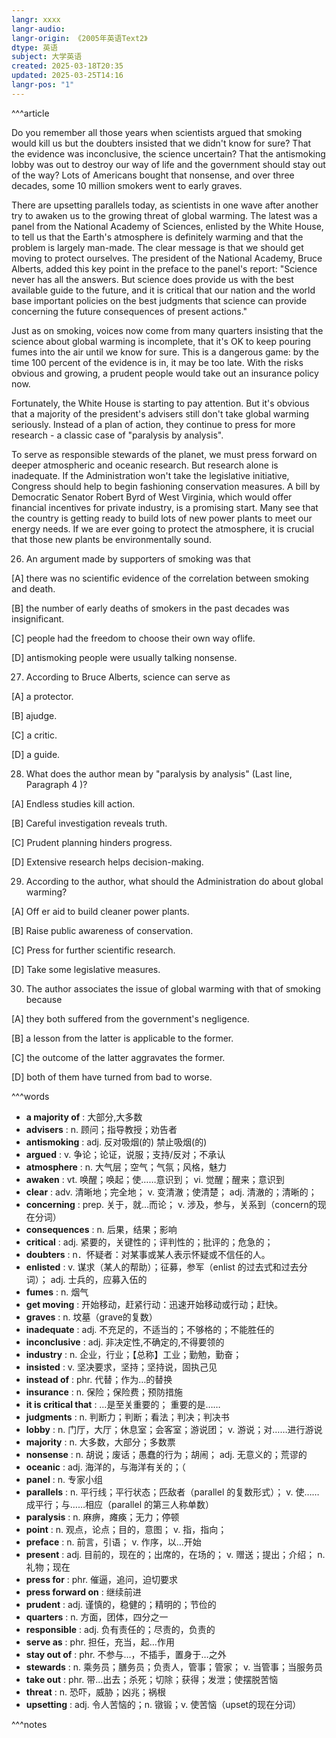 ```yaml
---
langr: xxxx
langr-audio: 
langr-origin: 《2005年英语Text2》
dtype: 英语
subject: 大学英语
created: 2025-03-18T20:35
updated: 2025-03-25T14:16
langr-pos: "1"
---
```


^^^article

Do you remember all those years when scientists argued that smoking would kill us but the doubters insisted that we didn't know for sure? That the evidence was inconclusive, the science uncertain? That the antismoking lobby was out to destroy our way of life and the government should stay out of the way? Lots of Americans bought that nonsense, and over three decades, some 10 million smokers went to early graves.

There are upsetting parallels today, as scientists in one wave after another try to awaken us to the growing threat of global warming. The latest was a panel from the National Academy of Sciences, enlisted by the White House, to tell us that the Earth's atmosphere is definitely warming and that the problem is largely man-made. The clear message is that we should get moving to protect ourselves. The president of the National Academy, Bruce Alberts, added this key point in the preface to the panel's report: "Science never has all the answers. But science does provide us with the best available guide to the future, and it is critical that our nation and the world base important policies on the best judgments that science can provide concerning the future consequences of present actions."

Just as on smoking, voices now come from many quarters insisting that the science about global warming is incomplete, that it's OK to keep pouring fumes into the air until we know for sure. This is a dangerous game: by the time 100 percent of the evidence is in, it may be too late. With the risks obvious and growing, a prudent people would take out an insurance policy now.

Fortunately, the White House is starting to pay attention. But it's obvious that a majority of the president's advisers still don't take global warming seriously. Instead of a plan of action, they continue to press for more research - a classic case of "paralysis by analysis".

To serve as responsible stewards of the planet, we must press forward on deeper atmospheric and oceanic research. But research alone is inadequate. If the Administration won't take the legislative initiative, Congress should help to begin fashioning conservation measures. A bill by Democratic Senator Robert Byrd of West Virginia, which would offer financial incentives for private industry, is a promising start. Many see that the country is getting ready to build lots of new power plants to meet our energy needs. If we are ever going to protect the atmosphere, it is crucial that those new plants be environmentally sound.

26. An argument made by supporters of smoking was that 

[A] there was no scientific evidence of the correlation between smoking and death.

[B] the number of early deaths of smokers in the past decades was insignificant.

[C] people had the freedom to choose their own way oflife.

[D] antismoking people were usually talking nonsense.

27. According to Bruce Alberts, science can serve as

[A] a protector.

[B] ajudge.

[C] a critic.

[D] a guide.

28. What does the author mean by "paralysis by analysis" (Last line, Paragraph 4 )?

[A] Endless studies kill action.

[B] Careful investigation reveals truth.

[C] Prudent planning hinders progress.

[D] Extensive research helps decision-making.

29. According to the author, what should the Administration do about global warming?

[A] Off er aid to build cleaner power plants.

[B] Raise public awareness of conservation.

[C] Press for further scientific research.

[D] Take some legislative measures.

30. The author associates the issue of global warming with that of smoking because 

[A] they both suffered from the government's negligence.

[B] a lesson from the latter is applicable to the former.

[C] the outcome of the latter aggravates the former.

[D] both of them have turned from bad to worse.


^^^words
+ **a majority of** : 大部分,大多数
+ **advisers** : n. 顾问；指导教授；劝告者
+ **antismoking** : adj. 反对吸烟(的) 禁止吸烟(的)
+ **argued** : v. 争论；论证，说服；支持/反对；不承认
+ **atmosphere** : n. 大气层；空气；气氛；风格，魅力
+ **awaken** : vt. 唤醒；唤起；使……意识到； vi. 觉醒；醒来；意识到
+ **clear** : adv. 清晰地；完全地； v. 变清澈；使清楚； adj. 清澈的；清晰的；
+ **concerning** : prep. 关于，就…而论； v. 涉及，参与，关系到（concern的现在分词）
+ **consequences** : n. 后果，结果；影响
+ **critical** : adj. 紧要的，关键性的；评判性的；批评的；危急的；
+ **doubters** : n．怀疑者：对某事或某人表示怀疑或不信任的人。
+ **enlisted** : v. 谋求（某人的帮助）；征募，参军（enlist 的过去式和过去分词）； adj. 士兵的，应募入伍的
+ **fumes** : n. 烟气
+ **get moving** : 开始移动，赶紧行动：迅速开始移动或行动；赶快。
+ **graves** : n. 坟墓（grave的复数）
+ **inadequate** : adj. 不充足的，不适当的；不够格的；不能胜任的
+ **inconclusive** : adj. 非决定性,不确定的,不得要领的
+ **industry** : n. 企业，行业；【总称】工业；勤勉，勤奋；
+ **insisted** : v. 坚决要求，坚持；坚持说，固执己见
+ **instead of** : phr. 代替；作为…的替换
+ **insurance** : n. 保险；保险费；预防措施
+ **it is critical that** : …是至关重要的； 重要的是……
+ **judgments** : n. 判断力；判断；看法；判决；判决书
+ **lobby** : n. 门厅，大厅；休息室；会客室；游说团； v. 游说；对……进行游说
+ **majority** : n. 大多数，大部分；多数票
+ **nonsense** : n. 胡说；废话；愚蠢的行为；胡闹； adj. 无意义的；荒谬的
+ **oceanic** : adj. 海洋的，与海洋有关的；（
+ **panel** : n. 专家小组
+ **parallels** : n. 平行线；平行状态；匹敌者（parallel 的复数形式）； v. 使……成平行；与……相应（parallel 的第三人称单数）
+ **paralysis** : n. 麻痹，瘫痪；无力；停顿
+ **point** : n. 观点，论点；目的，意图； v. 指，指向；
+ **preface** : n. 前言，引语； v. 作序，以…开始
+ **present** : adj. 目前的，现在的；出席的，在场的； v. 赠送；提出；介绍； n. 礼物；现在
+ **press for** : phr. 催逼，追问，迫切要求
+ **press forward on** : 继续前进
+ **prudent** : adj. 谨慎的，稳健的；精明的；节俭的
+ **quarters** : n. 方面，团体，四分之一
+ **responsible** : adj. 负有责任的；尽责的，负责的
+ **serve as** : phr. 担任，充当，起…作用
+ **stay out of** : phr. 不参与…，不插手，置身于…之外
+ **stewards** : n. 乘务员；膳务员；负责人，管事；管家； v. 当管事；当服务员
+ **take out** : phr. 带...出去；杀死；切除；获得；发泄；使摆脱苦恼
+ **threat** : n. 恐吓，威胁；凶兆；祸根
+ **upsetting** : adj. 令人苦恼的；n. 镦锻；v. 使苦恼（upset的现在分词）

^^^notes
